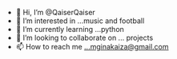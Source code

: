 - 👋 Hi, I’m @QaiserQaiser
- 👀 I’m interested in ...music and football
- 🌱 I’m currently learning ...python
- 💞️ I’m looking to collaborate on ... projects
- 📫 How to reach me ...mginakaiza@gmail.com
  

<!---
QaiserQaiser/QaiserQaiser is a ✨ special ✨ repository because its `README.md` (this file) appears on your GitHub profile.
You can click the Preview link to take a look at your changes.
--->
